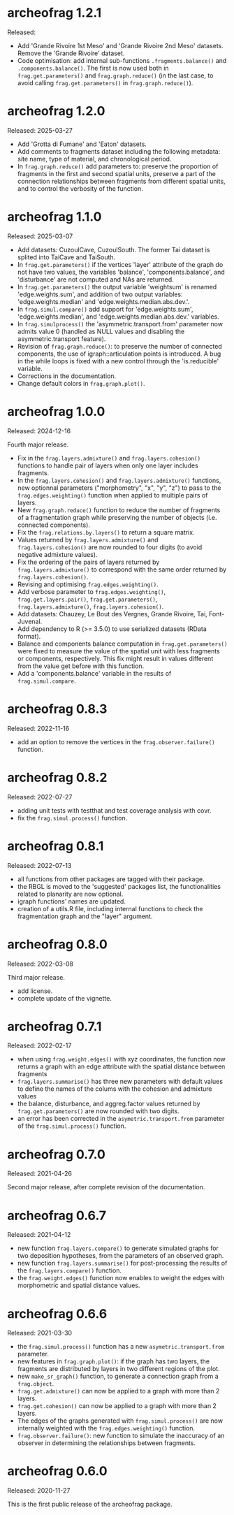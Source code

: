 
# archeofrag 1.2.1
Released: 

* Add 'Grande Rivoire 1st Meso' and 'Grande Rivoire 2nd Meso' datasets. Remove the 'Grande Rivoire' dataset.
* Code optimisation: add internal sub-functions `.fragments.balance()` and `.components.balance()`. The first is now used both in `frag.get.parameters()` and `frag.graph.reduce()` (in the last case, to avoid calling `frag.get.parameters()` in `frag.graph.reduce()`).

# archeofrag 1.2.0
Released: 2025-03-27

* Add 'Grotta di Fumane' and 'Eaton' datasets.
* Add comments to fragments dataset including the following metadata: site name, type of material, and chronological period.
* In `frag.graph.reduce()` add parameters to: preserve the proportion of fragments in the first and second spatial units, preserve a part of the connection relationships between fragments from different spatial units, and to control the verbosity of the function.

# archeofrag 1.1.0
Released: 2025-03-07

* Add datasets: CuzoulCave, CuzoulSouth. The former Tai dataset is splited into TaiCave and TaiSouth.
* In `frag.get.parameters()` if the vertices 'layer' attribute of the graph do not have two values, the variables 'balance', 'components.balance', and 'disturbance' are not computed and NAs are returned.
* In `frag.get.parameters()` the output variable 'weightsum' is renamed 'edge.weights.sum', and addition of two output variables: 'edge.weights.median' and 'edge.weights.median.abs.dev.'.
* In `frag.simul.compare()` add support for 'edge.weights.sum', 'edge.weights.median', and 'edge.weights.median.abs.dev.' variables.
* In `frag.simulprocess()` the 'asymmetric.transport.from' parameter now admits value 0 (handled as NULL values and disabling the asymmetric.transport feature).
* Revision of `frag.graph.reduce()`: to preserve the number of connected components, the use of igraph::articulation points is introduced. A bug in the while loops is fixed with a new control through the 'is.reducible' variable.
* Corrections in the documentation.
* Change default colors in `frag.graph.plot()`.

# archeofrag 1.0.0
Released: 2024-12-16

Fourth major release.

* Fix in the `frag.layers.admixture()` and `frag.layers.cohesion()` functions to handle pair of layers when only one layer includes fragments.
* In the `frag.layers.cohesion()` and `frag.layers.admixture()` functions, new optionnal parameters ("morphometry", "x", "y", "z") to pass to the `frag.edges.weighting()` function when applied to multiple pairs of layers.
* New `frag.graph.reduce()` function to reduce the number of fragments of a fragmentation graph while preserving the number of objects (i.e. connected components).
* Fix the `frag.relations.by.layers()` to return a square matrix.
* Values returned by `frag.layers.admixture()` and `frag.layers.cohesion()` are now rounded to four digits (to avoid negative admixture values).
* Fix the ordering of the pairs of layers returned by `frag.layers.admixture()` to correspond with the same order returned by `frag.layers.cohesion()`.
* Revising and optimising `frag.edges.weighting()`.
* Add verbose parameter to `frag.edges.weighting()`, `frag.get.layers.pair()`, `frag.get.parameters()`, `frag.layers.admixture()`, `frag.layers.cohesion()`.
* Add datasets: Chauzey, Le Bout des Vergnes, Grande Rivoire, Tai, Font-Juvenal.
* Add dependency to R (>= 3.5.0) to use serialized datasets (RData format).
* Balance and components balance computation in `frag.get.parameters()` were fixed to measure the value of the spatial unit with less fragments or components, respectively. This fix might result in values different from the value get before with this function.
* Add a 'components.balance' variable in the results of `frag.simul.compare`.

# archeofrag 0.8.3
Released: 2022-11-16

* add an option to remove the vertices in the `frag.observer.failure()` function.

# archeofrag 0.8.2
Released: 2022-07-27

* adding unit tests with testthat and test coverage analysis with covr.
* fix the `frag.simul.process()` function.

# archeofrag 0.8.1
Released: 2022-07-13

* all functions from other packages are tagged with their package.
* the RBGL is moved to the 'suggested' packages list, the functionalities related to planarity are now optional.
* igraph functions' names are updated.
* creation of a utils.R file, including internal functions to check the fragmentation graph and the "layer" argument.

# archeofrag 0.8.0
Released: 2022-03-08

Third major release.

* add license.
* complete update of the vignette.

# archeofrag 0.7.1
Released: 2022-02-17

* when using `frag.weight.edges()` with xyz coordinates, the function now returns a graph with an edge attribute with the spatial distance between fragments
* `frag.layers.summarise()` has three new parameters with default values to define the names of the colums with the cohesion and admixture values
* the balance, disturbance, and aggreg.factor values returned by `frag.get.parameters()` are now rounded with two digits.
* an error has been corrected in the `asymetric.transport.from` parameter of the `frag.simul.process()` function.

# archeofrag 0.7.0
Released: 2021-04-26

Second major release, after complete revision of the documentation.

# archeofrag 0.6.7
Released: 2021-04-12

* new function `frag.layers.compare()` to generate simulated graphs for two deposition hypotheses, from the parameters of an observed graph. 
* new function `frag.layers.summarise()` for post-processing the results of the `frag.layers.compare()` function.
* the `frag.weight.edges()` function now enables to weight the edges with morphometric and spatial distance values.

# archeofrag 0.6.6
Released: 2021-03-30

* the `frag.simul.process()` function has a new `asymetric.transport.from` parameter.
* new features in `frag.graph.plot()`: if the graph has two layers, the fragments are distributed by layers in two different regions of the plot.
* new `make_sr_graph()` function, to generate a connection graph from a `frag.object`.
* `frag.get.admixture()` can now be applied to a graph with more than 2 layers.
* `frag.get.cohesion()` can now be applied to a graph with more than 2 layers.
* The edges of the graphs generated with `frag.simul.process()` are now internally weighted with the `frag.edges.weighting()` function.
* `frag.observer.failure()`: new function to simulate the inaccuracy of an observer in determining the relationships between fragments.

# archeofrag 0.6.0
Released: 2020-11-27

This is the first public release of the archeofrag package.
